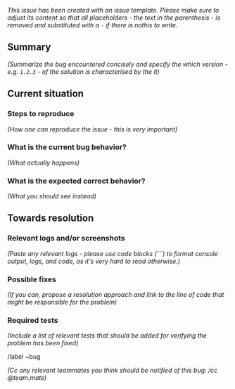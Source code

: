 _This issue has been created with an issue template. Please make sure to adjust its content so that all placeholders - the text in the parenthesis - is removed  and substituted with a `-` if there is nothis to write._

## Summary

_(Summarize the bug encountered concisely and specify the which version - e.g. `1.2.3` - of the solution is characterised by the it)_

## Current situation

### Steps to reproduce

_(How one can reproduce the issue - this is very important)_

### What is the current bug behavior?

_(What actually happens)_

### What is the expected correct behavior?

_(What you should see instead)_

## Towards resolution

### Relevant logs and/or screenshots

_(Paste any relevant logs - please use code blocks (```) to format console output, logs, and code, as it's very hard to read otherwise.)_

### Possible fixes

_(If you can, propose a resolution approach and link to the line of code that might be responsible for the problem)_

### Required tests 

_(Include a list of relevant tests that should be added for verifying the problem has been fixed)_

/label ~bug 

_(Cc any relevant teammates you think should be notified of this bug: /cc @team.mate)_
